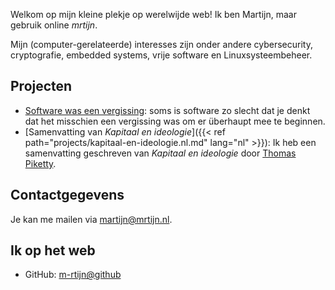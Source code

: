 Welkom op mijn kleine plekje op werelwijde web! Ik ben Martijn, maar gebruik online *mrtijn*.

Mijn (computer-gerelateerde) interesses zijn onder andere cybersecurity, cryptografie,
embedded systems, vrije software en Linuxsysteembeheer.

## Projecten

* [Software was een vergissing](https://softwarewasamistake.eu/nl): soms is software zo slecht
dat je denkt dat het misschien een vergissing was om er überhaupt mee te beginnen.
* [Samenvatting van _Kapitaal en ideologie_]({{< ref path="projects/kapitaal-en-ideologie.nl.md" lang="nl" >}}):
Ik heb een samenvatting geschreven van _Kapitaal en ideologie_ door [Thomas Piketty](https://nl.wikipedia.org/wiki/Thomas_Piketty).

## Contactgegevens
Je kan me mailen via [martijn@mrtijn.nl](mailto:martijn@mrtijn.nl).

## Ik op het web
* GitHub: [m-rtijn@github](https://github.com/m-rtijn)
